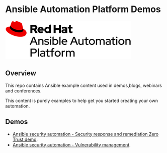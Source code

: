 # Ansible Automation Platform Demos

![AAP](assets/img/rh-ansible-automation-platform.png)

## Overview

This repo contains Ansible example content used in demos,blogs, webinars and conferences.

This content is purely examples to help get you started creating your own automation.

## Demos

- [Ansible security automation - Security response and remediation Zero Trust demo](./zta-windows/README.md).
- [Ansible security automation - Vulnerability management](./vulnerability/README.md).
